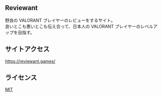 ## Reviewant

野良の VALORANT プレイヤーのレビューをするサイト。  
良いとこも悪いとこも伝え合って、日本人の VALORANT プレイヤーのレベルアップを目指す。

## サイトアクセス

https://reviewant.games/

## ライセンス

[MIT](http://TomoakiTANAKA.mit-license.org)